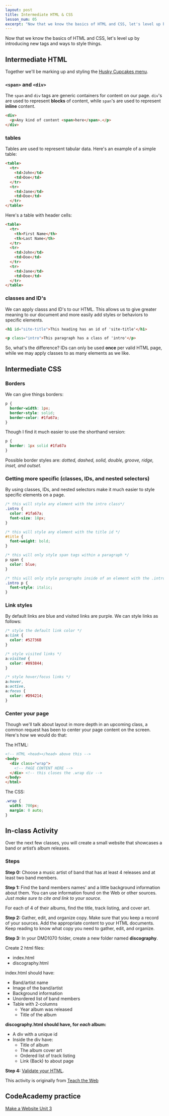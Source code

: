 ```yaml
---
layout: post
title: Intermediate HTML & CSS
lesson_num: 05
excerpt: "Now that we know the basics of HTML and CSS, let's level up by introducing new tags and ways to style things."
---
```


<p class="lead">Now that we know the basics of HTML and CSS, let's level up by introducing new tags and ways to style things.</p>

## Intermediate HTML

Together we'll be marking up and styling the [Husky Cupcakes menu](/lesson_files/husky_cupcakes_menu.txt).

### `<span>` and `<div>`

The `span` and `div` tags are generic containers for content on our page. `div`'s are used to represent **blocks** of content, while `span`'s are used to represent **inline** content.

```html
<div>
  <p>Any kind of content <span>here</span>.</p>
</div>
```

### tables

Tables are used to represent tabular data. Here's an example of a simple table:

```html
<table>
  <tr>
    <td>John</td>
    <td>Doe</td>
  </tr>
  <tr>
    <td>Jane</td>
    <td>Doe</td>
  </tr>
</table>
```

Here's a table with header cells:

```html
<table>
  <tr>
    <th>First Name</th>
    <th>Last Name</th>
  </tr>
  <tr>
    <td>John</td>
    <td>Doe</td>
  </tr>
  <tr>
    <td>Jane</td>
    <td>Doe</td>
  </tr>
</table>
```

### classes and ID's

We can apply classs and ID's to our HTML. This allows us to give greater meaning to our document and more easily add styles or behaviors to specific elements.

```html
<h1 id="site-title">This heading has an id of 'site-title'</h1>

<p class="intro">This paragraph has a class of 'intro'</p>
```

So, what's the difference? IDs can only be used **once** per valid HTML page, while we may apply classes to as many elements as we like.


## Intermediate CSS

### Borders

We can give things borders:

```css
p {
  border-width: 1px;
  border-style: solid;
  border-color: #1fa67a;
}
```

Though I find it much easier to use the shorthand version:

```css
p {
  border: 1px solid #1fa67a
}
```

Possible border styles are: *dotted, dashed, solid, double, groove, ridge, inset, and outset.*

### Getting more specific (classes, IDs, and nested selectors)

By using classes, IDs, and nested selectors make it much easier to style specific elements on a page.

```css
/* this will style any element with the intro class*/
.intro {
  color: #1fa67a;
  font-size: 18px;
}

/* this will style any element with the title id */
#title {
  font-weight: bold;
}

/* this will only style span tags within a paragraph */
p span {
  color: blue;
}

/* this will only style paragraphs inside of an element with the .intro class */
.intro p {
  font-style: italic;
}

```

### Link styles

By default links are blue and visited links are purple. We can style links as follows:

```css
/* style the default link color */
a:link {
  color: #52736B
}

/* style visited links */
a:visited {
  color: #093844;
}

/* style hover/focus links */
a:hover,
a:active,
a:focus {
  color: #D94214;
}
```

### Center your page

Though we'll talk about layout in more depth in an upcoming class, a common request has been to center your page content on the screen. Here's how we would do that:

The HTML:

```html
<!-- HTML <head></head> above this -->
<body>
  <div class="wrap">
    <!-- PAGE CONTENT HERE -->
  </div> <!-- this closes the .wrap div -->
</body>
</html>
```

The CSS:

```css
.wrap {
  width: 700px;
  margin: 0 auto;
}
```

## In-class Activity

Over the next few classes, you will create a small website that showcases a band or artist’s album releases.

### Steps

**Step 0:** Choose a music artist of band that has at least 4 releases and at least two band members.

**Step 1:** Find the band members names' and a little background information about them. You can use information found on the Web or other sources. *Just make sure to cite and link to your source.*

For each of 4 of their albums, find the title, track listing, and cover art.

**Step 2:** Gather, edit, and organize copy. Make sure that you keep a record of your sources. Add the appropriate content to your HTML documents. Keep reading to know what copy you need to gather, edit, and organize.

**Step 3:** In your DMD1070 folder, create a new folder named **discography**.

Create 2 html files:

- index.html
- discography.html

index.html should have:

- Band/artist name
- Image of the band/artist
- Background information
- Unordered list of band members
- Table with 2-columns
  - Year album was released
  - Title of the album

**discography.html should have, for *each* album:**

- A div with a unique id
- Inside the div have:
  - Title of album
  - The album cover art
  - Ordered list of track listing
  - Link (Back) to about page

**Step 4:** [Validate your HTML](https://validator.w3.org/).


This activity is originally from [Teach the Web](http://teachtheweb.com/course_materials/discography_1.php)

## CodeAcademy practice

[Make a Website Unit 3](https://www.codecademy.com/en/skills/make-a-website/topics/css-properties-box/css-summary)
